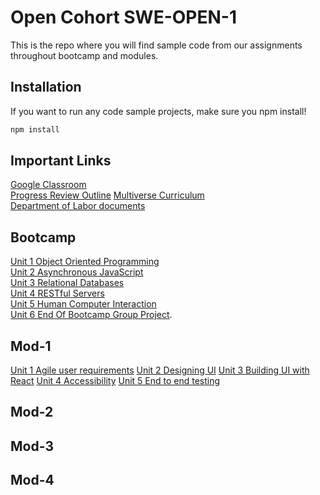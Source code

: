 # Open Cohort SWE-OPEN-1

This is the repo where you will find sample code from our assignments throughout bootcamp and modules.

## Installation

If you want to run any code sample projects, make sure you npm install!

```bash
npm install
```

## Important Links
[Google Classroom](https://classroom.google.com/u/0/c/Mzc3MTExOTI4NjYy)  
[Progress Review Outline](https://docs.google.com/document/d/1PvL5uCRKBm_zrX_MtpwAqmJApt4LqNy-jlDd7RWxyLc/edit?usp=sharing)
[Multiverse Curriculum](https://docs.google.com/document/d/1Is4RZT-r67YMA8vDy5b4_Jxrjscslg27QOcMzI4nsPY/edit?usp=sharing)   
[Department of Labor documents](https://docs.google.com/spreadsheets/d/1irpDiHfRXeVrgMLbRQVY54EV0F6dFMAoOopwlaWKH-Y/edit?usp=sharing)

## Bootcamp

[Unit 1 Object Oriented Programming](https://github.com/MultiverseLearningProducts/Open-Cohort-2021/tree/main/code-samples/Bootcamp/week_1)  
[Unit 2 Asynchronous JavaScript](https://github.com/MultiverseLearningProducts/Open-Cohort-2021/tree/main/code-samples/Bootcamp/week_2/Async_Promises_JS)  
[Unit 3 Relational Databases](https://github.com/MultiverseLearningProducts/Open-Cohort-2021/tree/main/code-samples/Bootcamp/week_3)  
[Unit 4 RESTful Servers](https://github.com/MultiverseLearningProducts/Open-Cohort-2021/tree/main/code-samples/Bootcamp/week_3)   
[Unit 5 Human Computer Interaction](https://github.com/MultiverseLearningProducts/Open-Cohort-2021/tree/main/code-samples/Bootcamp/week_4)   
[Unit 6 End Of Bootcamp Group Project](). 

## Mod-1
[Unit 1 Agile user requirements](https://classroom.google.com/c/Mzc3MTExOTI4NjYy/a/NDIxMzY0NDQ5NTg2/details)
[Unit 2 Designing UI](https://classroom.google.com/c/Mzc3MTExOTI4NjYy/a/NDQ4Njg3NzQ1Njg4/details)
[Unit 3 Building UI with React](https://classroom.google.com/c/Mzc3MTExOTI4NjYy/a/NDU1NzA1NjUxMTEx/details)
[Unit 4 Accessibility](https://classroom.google.com/c/Mzc3MTExOTI4NjYy/a/NDYyMjEyMjg2NjY5/details)
[Unit 5 End to end testing](https://classroom.google.com/c/Mzc3MTExOTI4NjYy/a/MjI4MTA4NDE4NjY3/details)

## Mod-2

## Mod-3

## Mod-4